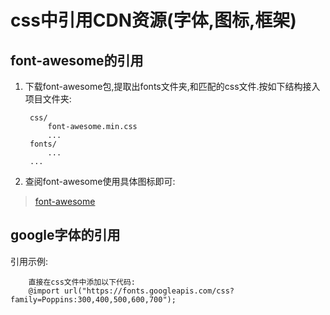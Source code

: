 # css中引用CDN资源(字体,图标,框架)

## font-awesome的引用
1. 下载font-awesome包,提取出fonts文件夹,和匹配的css文件.按如下结构接入项目文件夹:

        css/
            font-awesome.min.css
            ...
        fonts/
            ...
        ...

2. 查阅font-awesome使用具体图标即可:
>[font-awesome](http://fontawesome.io/icons/)


## google字体的引用
引用示例:
        
        直接在css文件中添加以下代码:
        @import url("https://fonts.googleapis.com/css?family=Poppins:300,400,500,600,700"); 
